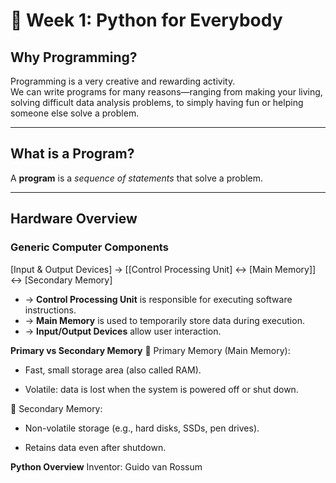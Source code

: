 # 🧠 Week 1: Python for Everybody

## Why Programming?

Programming is a very creative and rewarding activity.  
We can write programs for many reasons—ranging from making your living, solving difficult data analysis problems, to simply having fun or helping someone else solve a problem.

---

## What is a Program?

A **program** is a *sequence of statements* that solve a problem.

---

## Hardware Overview

### Generic Computer Components

[Input & Output Devices] → [[Control Processing Unit] ↔ [Main Memory]] ↔ [Secondary Memory]
                              
- → **Control Processing Unit** is responsible for executing software instructions.
- → **Main Memory** is used to temporarily store data during execution.
- → **Input/Output Devices** allow user interaction.

**Primary vs Secondary Memory**
🧠 Primary Memory (Main Memory):

- Fast, small storage area (also called RAM).

- Volatile: data is lost when the system is powered off or shut down.

🧠 Secondary Memory:

- Non-volatile storage (e.g., hard disks, SSDs, pen drives).

- Retains data even after shutdown.

**Python Overview**
Inventor: Guido van Rossum
